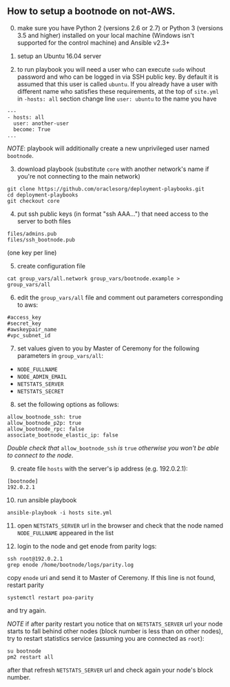 ## How to setup a bootnode on not-AWS.

0. make sure you have Python 2 (versions 2.6 or 2.7) or Python 3 (versions 3.5 and higher) installed on your local machine (Windows isn't supported for the control machine) and Ansible v2.3+

1. setup an Ubuntu 16.04 server

2. to run playbook you will need a user who can execute `sudo` wihout password and who can be logged in via SSH public key. By default it is assumed that this user is called `ubuntu`. If you already have a user with different name who satisfies these requirements, at the top of `site.yml` in `-hosts: all` section change line `user: ubuntu` to the name you have
```
---
- hosts: all
  user: another-user
  become: True
...
```
_NOTE_: playbook will additionally create a new unprivileged user named `bootnode`.

3. download playbook (substitute `core` with another network's name if you're not connecting to the main network)
```
git clone https://github.com/oraclesorg/deployment-playbooks.git
cd deployment-playbooks
git checkout core
```

4. put ssh public keys (in format "ssh AAA...") that need access to the server to both files
```
files/admins.pub
files/ssh_bootnode.pub
```
(one key per line)

5. create configuration file
```
cat group_vars/all.network group_vars/bootnode.example > group_vars/all
```

6. edit the `group_vars/all` file and comment out parameters corresponding to aws:
```
#access_key
#secret_key
#awskeypair_name
#vpc_subnet_id
```

7. set values given to you by Master of Ceremony for the following parameters in `group_vars/all`:
* `NODE_FULLNAME`
* `NODE_ADMIN_EMAIL`
* `NETSTATS_SERVER`
* `NETSTATS_SECRET`

8. set the following options as follows:
```
allow_bootnode_ssh: true
allow_bootnode_p2p: true
allow_bootnode_rpc: false
associate_bootnode_elastic_ip: false
```
_Double check that_ `allow_bootnode_ssh` _is_ `true` _otherwise you won't be able to connect to the node_.

9. create file `hosts` with the server's ip address (e.g. 192.0.2.1):
```
[bootnode]
192.0.2.1
```

10. run ansible playbook
```
ansible-playbook -i hosts site.yml
```

11. open `NETSTATS_SERVER` url in the browser and check that the node named `NODE_FULLNAME` appeared in the list

12. login to the node and get enode from parity logs:
```
ssh root@192.0.2.1
grep enode /home/bootnode/logs/parity.log
```
copy `enode` uri and send it to Master of Ceremony. If this line is not found, restart parity
```
systemctl restart poa-parity
```
and try again.

_NOTE_ if after parity restart you notice that on `NETSTATS_SERVER` url your node starts to fall behind other nodes (block number is less than on other nodes), try to restart statistics service (assuming you are connected as `root`):
```
su bootnode
pm2 restart all
```
after that refresh `NETSTATS_SERVER` url and check again your node's block number.
